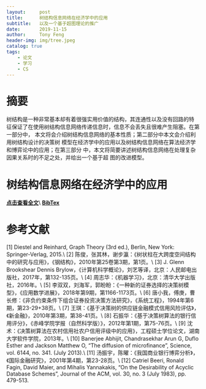 ```yaml
---
layout:     post
title:      树结构信息网络在经济学中的应用
subtitle:   以及一个基于超图理论的推广
date:       2019-11-15
author:     Tony Feng
header-img: img/tree.jpeg
catalog: true
tags:
    - 论文
    - 学习
    - CS
---
```


# 摘要
树结构是一种非常基本却有着很强实用价值的结构，其连通性以及没有回路的特
征保证了在使用树结构信息网络传递信息时，信息不会丢失且很难产生阻塞。在第一部分中，
本文将会介绍树结构信息网络的基本性质；第二部分中本文会介绍利用树结构设计的决策树
模型在经济学中的应用以及树结构信息网络在算法经济学和博弈论中的应用；在第三部分
中，本文将简要讲述树结构信息网络在处理复杂因果关系时的不足之处，并给出一个基于超
图的改进模型。

# 树结构信息网络在经济学中的应用
[**点击查看全文**](../essay/tree.pdf)\\
[**BibTex**](../essay/tree.txt)

# 参考文献
[1] Diestel and Reinhard, Graph Theory (3rd ed.), Berlin, New York: Springer-Verlag, 2015.\\
[2] 陈俊，张其林，谢步瀛：《树状柱在大跨度空间结构中的研究与应用》，《钢结构》，2010年第25卷第3期，第1页。\\
[3] J. Glenn Brookshear Dennis Brylow，《计算机科学概论》，刘艺等译，北京：人民邮电出版社，2017年，第132-135页。\\
[4] 周志华：《机器学习》，北京：清华大学出版社，2016年。\\
[5] 李双双，刘海军，郭盼盼：《一种新的证券选择的决策树模型》，《应用数学进展》，2018年第9期，第1166-1173页。\\
[6] 唐小我，傅庚，曹长修：《非负约束条件下组合证券投资决策方法研究》，《系统工程》，1994年第6期，第23-29+38页。\\
[7] 王琪：《基于决策树的供应链金融模式信用风险评估》，《新金融》，2010年第3期，第38-41页。\\
[8] 石振华：《基于决策树算法的银行信用评分》，《赤峰学院学报（自然科学版）》，2012年第1期，第75-76页。\\
[9] 沈术：《决策树算法在农村信用社农户信用评级中的应用》，工程硕士学位论文，湖南大学软件学院，2013年。\\
[10] Banerjee Abhijit, Chandrasekhar Arun G, Duflo Esther and Jackson Matthew O, “The diffusion of microfinance”, Science, vol. 6144, no. 341. (July 2013).\\
[11] 汤振宇，陈曜：《我国商业银行博弈分析》，《国际金融研究》，2001年第4期，第23-28页。\\
[12] Catriel Beeri, Ronald Fagin, David Maier, and Mihalis Yannakakis, “On the Desirability of Acyclic Database Schemes”, Journal of the ACM, vol. 30, no. 3 (July 1983), pp. 479-513.
